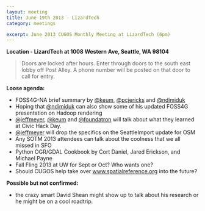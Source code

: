 ```yaml
---
layout: meeting
title: June 19th 2013 - LizardTech
category: meetings

excerpt: June 2013 CUGOS Monthly Meeting at LizardTech (6pm)
---
```


__Location - LizardTech at 1008 Western Ave, Seattle, WA 98104__ 

> Doors are locked after hours. Enter through doors to the south east lobby off Post Alley. A phone number will be posted on that door to call for entry.

__Loose agenda:__

- FOSS4G-NA brief summary by [@keum](https://github.com/keum), [@pcjericks](https://github.com/pcjericks) 
and [@ndimiduk](https://github.com/ndimiduk)
- Hoping that [@ndimiduk](https://github.com/ndimiduk) can also show some of his updated FOSS4G presentation on Hadoop rendering
- [@jeffmeyer](https://github.com/GWHAThistory),  [@keum](https://github.com/keum) 
and [@foundatron](https://github.com/foundatron) will talk about what they learned at 
Civic Hack Day. 
- [@jeffmeyer](https://github.com/GWHAThistory) will drop the specifics
on the SeattleImport update for OSM
- Any SOTM 2013 attendees can talk about the coolness that we all missed in SFO
- Python OGR/GDAL Cookbook by Cort Daniel, Jared Erickson, and Michael Payne
- Fall Fling 2013 at UW for Sept or Oct? Who wants one?
- Should CUGOS help take over www.spatialreference.org into the future?

__Possible but not confirmed:__

- the crazy smart David Shean might show up to talk about his research or he might be on a cool roadtrip.


